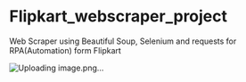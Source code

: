 # Flipkart_webscraper_project
Web Scraper using Beautiful Soup, Selenium and requests for RPA(Automation) form Flipkart 

![Uploading image.png…]()
